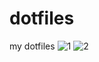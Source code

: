 # dotfiles
my dotfiles
![1](/Users/macbook/Documents/GitHub/dotfiles/pics/1.png)
![2](/Users/macbook/Documents/GitHub/dotfiles/pics/2.png)